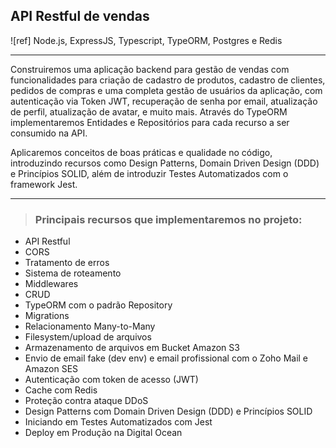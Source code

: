 ## API Restful de vendas

![ref]
 Node.js, ExpressJS, Typescript, TypeORM, Postgres e Redis

---

<p>
Construiremos uma aplicação backend para gestão de vendas com funcionalidades para criação de cadastro de produtos, cadastro de clientes, pedidos de compras e uma completa gestão de usuários da aplicação, com autenticação via Token JWT, recuperação de senha por email, atualização de perfil, atualização de avatar, e muito mais. Através do TypeORM implementaremos Entidades e Repositórios para cada recurso a ser consumido na API.

Aplicaremos conceitos de boas práticas e qualidade no código, introduzindo recursos como Design Patterns, Domain Driven Design (DDD) e Princípios SOLID, além de introduzir Testes Automatizados com o framework Jest.
</p>

---

> ### Principais recursos que implementaremos no projeto:

* API Restful
* CORS
* Tratamento de erros
* Sistema de roteamento
* Middlewares
* CRUD
* TypeORM com o padrão Repository
* Migrations
* Relacionamento Many-to-Many
* Filesystem/upload de arquivos
* Armazenamento de arquivos em Bucket Amazon S3
* Envio de email fake (dev env) e email profissional com o Zoho Mail e Amazon SES
* Autenticação com token de acesso (JWT)
* Cache com Redis
* Proteção contra ataque DDoS
* Design Patterns com Domain Driven Design (DDD) e Princípios SOLID
* Iniciando em Testes Automatizados com Jest
* Deploy em Produção na Digital Ocean
